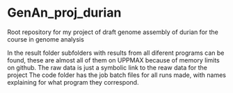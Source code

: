 # GenAn_proj_durian
Root repository for my project of draft genome assembly of durian for the course in genome analysis

In the result folder subfolders with results from all diferent programs can be found, these are almost all of them on UPPMAX because of memory limits on github.
The raw data is just a symbolic link to the reaw data for the project
The code folder has the job batch files for all runs made, with names explaining for what program they correspond.
